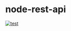 # node-rest-api

[![test](https://github.com/Sam-2019/node-rest-api/actions/workflows/node.js.yml/badge.svg?branch=develop)](https://github.com/Sam-2019/node-rest-api/actions/workflows/node.js.yml)
